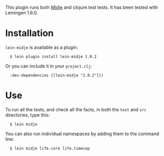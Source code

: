 This plugin runs both
[Midje](https://github.com/marick/Midje) and clojure.test
tests. It has been tested with Leiningen 1.6.0.


Installation
==========

`lein-midje` is available as a plugin:

      $ lein plugin install lein-midje 1.0.2

Or you can include it in your `project.clj`:

      :dev-dependencies [[lein-midje "1.0.2"]])


Use
==========

To run all the tests, and check all the facts, in both the
`test` and `src` directories, type this:

      $ lein midje 

You can also run individual namespaces by adding them to the
command line:

      $ lein midje life.core life.timecop

